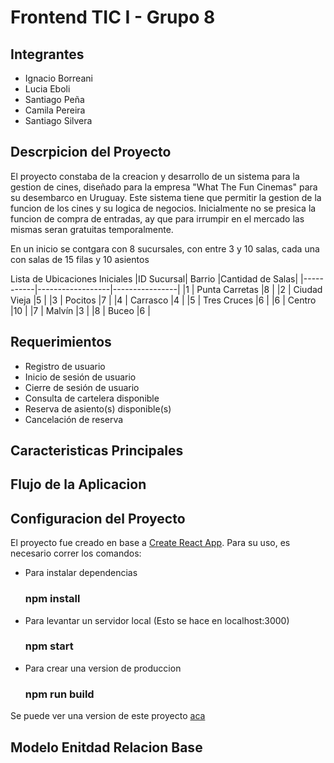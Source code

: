 # Frontend TIC I - Grupo 8

## Integrantes

- Ignacio Borreani
- Lucia Eboli
- Santiago Peña
- Camila Pereira
- Santiago Silvera 

## Descrpicion del Proyecto
El proyecto constaba de la creacion y desarrollo de un sistema para la gestion de cines, diseñado para la empresa "What The Fun Cinemas" para su desembarco en Uruguay. Este sistema tiene que permitir la gestion de la funcion de los cines y su logica de negocios. Inicialmente no se presica la funcion de compra de entradas, ay que para irrumpir en el mercado las mismas seran gratuitas temporalmente.

En un inicio se contgara con 8 sucursales, con entre 3 y 10 salas, cada una con salas de 15 filas y 10 asientos

Lista de Ubicaciones Iniciales
|ID Sucursal|    	 Barrio      |Cantidad de Salas|
|-----------|------------------|----------------|
|1          | Punta Carretas   |8                |
|2          | Ciudad Vieja     |5                |
|3          | Pocitos          |7                |
|4          | Carrasco         |4                |
|5          | Tres Cruces      |6                |
|6          | Centro           |10               |
|7          | Malvín	         |3                |
|8          | Buceo	           |6                |

## Requerimientos 
- Registro de usuario
- Inicio de sesión de usuario
- Cierre de sesión de usuario
- Consulta de cartelera disponible
- Reserva de asiento(s) disponible(s)
- Cancelación de reserva

## Caracteristicas Principales

## Flujo de la Aplicacion 

## Configuracion del Proyecto
El proyecto fue creado en base a [Create React App](https://github.com/facebook/create-react-app).
Para su uso, es necesario correr los comandos:

- Para instalar dependencias
  ### npm install
- Para levantar un servidor local (Esto se hace en localhost:3000)
  ### npm start
- Para crear una version de produccion
  ### npm run build

Se puede ver una version de este proyecto [aca](https://proyecto-tic-1-frontend-grupo08.onrender.com) 
  
## Modelo Enitdad Relacion Base
